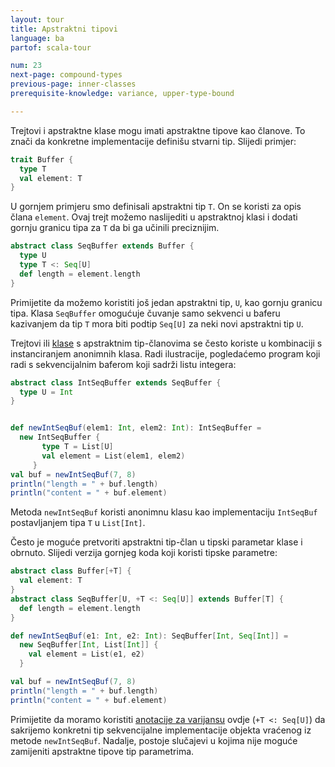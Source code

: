 ```yaml
---
layout: tour
title: Apstraktni tipovi
language: ba
partof: scala-tour

num: 23
next-page: compound-types
previous-page: inner-classes
prerequisite-knowledge: variance, upper-type-bound

---
```


Trejtovi i apstraktne klase mogu imati apstraktne tipove kao članove.
To znači da konkretne implementacije definišu stvarni tip.
Slijedi primjer:

```scala mdoc
trait Buffer {
  type T
  val element: T
}
```

U gornjem primjeru smo definisali apstraktni tip `T`.
On se koristi za opis člana `element`.
Ovaj trejt možemo naslijediti u apstraktnoj klasi i dodati gornju granicu tipa za `T` da bi ga učinili preciznijim.

```scala mdoc
abstract class SeqBuffer extends Buffer {
  type U
  type T <: Seq[U]
  def length = element.length
}
```

Primijetite da možemo koristiti još jedan apstraktni tip, `U`, kao gornju granicu tipa. Klasa `SeqBuffer` omogućuje čuvanje samo sekvenci u baferu kazivanjem da tip `T`
mora biti podtip `Seq[U]` za neki novi apstraktni tip `U`.

Trejtovi ili [klase](classes.html) s apstraktnim tip-članovima se često koriste u kombinaciji s instanciranjem anonimnih klasa.
Radi ilustracije, pogledaćemo program koji radi s sekvencijalnim baferom koji sadrži listu integera:

```scala mdoc
abstract class IntSeqBuffer extends SeqBuffer {
  type U = Int
}


def newIntSeqBuf(elem1: Int, elem2: Int): IntSeqBuffer =
  new IntSeqBuffer {
       type T = List[U]
       val element = List(elem1, elem2)
     }
val buf = newIntSeqBuf(7, 8)
println("length = " + buf.length)
println("content = " + buf.element)
```

Metoda `newIntSeqBuf` koristi anonimnu klasu kao implementaciju  `IntSeqBuf` postavljanjem tipa `T` u `List[Int]`.

Često je moguće pretvoriti apstraktni tip-član u tipski parametar klase i obrnuto.
Slijedi verzija gornjeg koda koji koristi tipske parametre:

```scala mdoc:nest
abstract class Buffer[+T] {
  val element: T
}
abstract class SeqBuffer[U, +T <: Seq[U]] extends Buffer[T] {
  def length = element.length
}

def newIntSeqBuf(e1: Int, e2: Int): SeqBuffer[Int, Seq[Int]] =
  new SeqBuffer[Int, List[Int]] {
    val element = List(e1, e2)
  }

val buf = newIntSeqBuf(7, 8)
println("length = " + buf.length)
println("content = " + buf.element)
```

Primijetite da moramo koristiti [anotacije za varijansu](variances.html) ovdje (`+T <: Seq[U]`) da sakrijemo konkretni tip sekvencijalne implementacije objekta vraćenog iz metode `newIntSeqBuf`.
Nadalje, postoje slučajevi u kojima nije moguće zamijeniti apstraktne tipove tip parametrima.
